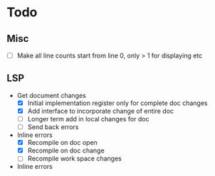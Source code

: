 # Todo

## Misc
- [ ] Make all line counts start from line 0, only > 1 for displaying etc

## LSP
* Get document changes
    - [x] Initial implementation register only for complete doc changes
    - [x] Add interface to incorporate change of entire doc
    - [ ] Longer term add in local changes for doc
    - [ ] Send back errors

* Inline errors
    - [x] Recompile on doc open
    - [x] Recompile on doc change
    - [ ] Recompile work space changes

* Inline errors
